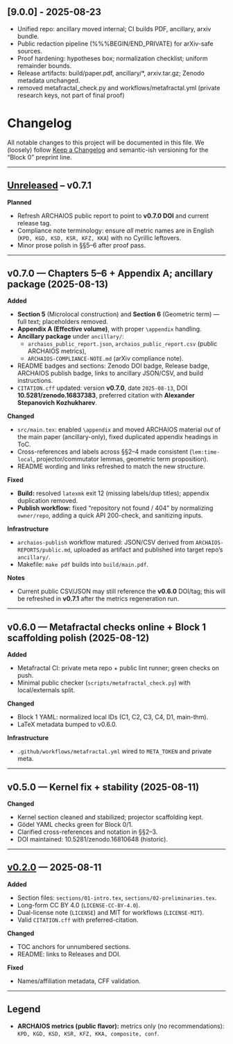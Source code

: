 ## [9.0.0] - 2025-08-23
- Unified repo: ancillary moved internal; CI builds PDF, ancillary, arxiv bundle.
- Public redaction pipeline (%%%BEGIN/END_PRIVATE) for arXiv-safe sources.
- Proof hardening: hypotheses box; normalization checklist; uniform remainder bounds.
- Release artifacts: build/paper.pdf, ancillary/*, arxiv.tar.gz; Zenodo metadata unchanged.
- removed metafractal_check.py and workflows/metafractal.yml (private research keys, not part of final proof)

# Changelog
All notable changes to this project will be documented in this file.
We (loosely) follow [Keep a Changelog](https://keepachangelog.com/en/1.1.0/)
and semantic-ish versioning for the “Block 0” preprint line.

---

## [Unreleased] – v0.7.1
**Planned**
- Refresh ARCHAIOS public report to point to **v0.7.0 DOI** and current release tag.
- Compliance note terminology: ensure *all* metric names are in English
  (`KPD, KGD, KSD, KSR, KFZ, KKA`) with no Cyrillic leftovers.
- Minor prose polish in §§5–6 after proof pass.

---

## v0.7.0 — Chapters 5–6 + Appendix A; ancillary package (2025-08-13)
**Added**
- **Section 5** (Microlocal construction) and **Section 6** (Geometric term)
  — full text; placeholders removed.
- **Appendix A (Effective volume)**, with proper `\appendix` handling.
- **Ancillary package** under `ancillary/`:
  - `archaios_public_report.json`, `archaios_public_report.csv`
    (public ARCHAIOS metrics),
  - `ARCHAIOS-COMPLIANCE-NOTE.md` (arXiv compliance note).
- README badges and sections:
  Zenodo DOI badge, Release badge, ARCHAIOS publish badge,
  links to ancillary JSON/CSV, and build instructions.
- `CITATION.cff` updated:
  version **v0.7.0**, date `2025-08-13`,
  DOI **10.5281/zenodo.16837383**, preferred citation with
  **Alexander Stepanovich Kozhukharev**.

**Changed**
- `src/main.tex`: enabled `\appendix` and moved ARCHAIOS material *out* of the
  main paper (ancillary-only), fixed duplicated appendix headings in ToC.
- Cross-references and labels across §§2–4 made consistent
  (`lem:time-local`, projector/commutator lemmas, geometric term proposition).
- README wording and links refreshed to match the new structure.

**Fixed**
- **Build:** resolved `latexmk` exit 12 (missing labels/dup titles);
  appendix duplication removed.
- **Publish workflow:** fixed “repository not found / 404” by
  normalizing `owner/repo`, adding a quick API 200-check, and sanitizing inputs.

**Infrastructure**
- `archaios-publish` workflow matured:
  JSON/CSV derived from `ARCHAIOS-REPORTS/public.md`,
  uploaded as artifact and published into target repo’s `ancillary/`.
- Makefile: `make pdf` builds into `build/main.pdf`.

**Notes**
- Current public CSV/JSON may still reference the **v0.6.0** DOI/tag;
  this will be refreshed in **v0.7.1** after the metrics regeneration run.

---

## v0.6.0 — Metafractal checks online + Block 1 scaffolding polish (2025-08-12)
**Added**
- Metafractal CI: private meta repo + public lint runner; green checks on push.
- Minimal public checker (`scripts/metafractal_check.py`) with local/externals split.

**Changed**
- Block 1 YAML: normalized local IDs (C1, C2, C3, C4, D1, main-thm).
- LaTeX metadata bumped to v0.6.0.

**Infrastructure**
- `.github/workflows/metafractal.yml` wired to `META_TOKEN` and private meta.

---

## v0.5.0 — Kernel fix + stability (2025-08-11)
**Changed**
- Kernel section cleaned and stabilized; projector scaffolding kept.
- Gödel YAML checks green for Block 0/1.
- Clarified cross-references and notation in §§2–3.
- DOI maintained: 10.5281/zenodo.16810648 (historic).

---

## [v0.2.0] — 2025-08-11
**Added**
- Section files: `sections/01-intro.tex`, `sections/02-preliminaries.tex`.
- Long-form CC BY 4.0 (`LICENSE-CC-BY-4.0`).
- Dual-license note (`LICENSE`) and MIT for workflows (`LICENSE-MIT`).
- Valid `CITATION.cff` with preferred-citation.

**Changed**
- TOC anchors for unnumbered sections.
- README: links to Releases and DOI.

**Fixed**
- Names/affiliation metadata, CFF validation.

---

## Legend
- **ARCHAIOS metrics (public flavor):** metrics only (no recommendations):
  `KPD, KGD, KSD, KSR, KFZ, KKA, composite, conf`.

[Unreleased]: ../../compare/v0.7.0...HEAD
[v0.2.0]: ../../releases/tag/v0.2.0
